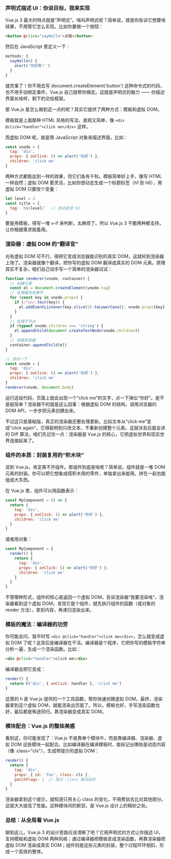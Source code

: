 ### 声明式描述 UI：你说目标，我来实现

Vue.js 3 最大的特点就是“声明式”。啥叫声明式呢？简单说，就是你告诉它想要啥结果，不用管它怎么实现。比如你要做一个按钮：

```html
<button @click="sayHello">点我</button>
```

然后在 JavaScript 里定义一下：

```js
methods: {
  sayHello() {
    alert('你好啊！')
  }
}
```

就完事了！你不用去写 document.createElement('button') 这种命令式的代码，也不用手动绑定事件，Vue.js 自己就帮你搞定。这就是声明式的魅力 —— 你描述界面长啥样，剩下的交给框架。

那 Vue.js 是怎么做到这一点的呢？其实它提供了两种方式：模板和虚拟 DOM。

模板就是上面那种 HTML 风格的写法，直观又简单，像 `<div @click="handler">click me</div>` 这样。

而虚拟 DOM 呢，就是用 JavaScript 对象来描述界面，比如：

```js
const vnode = {
  tag: 'div',
  props: { onClick: () => alert('你好') },
  children: 'click me'
}
```

两种方式都能达到一样的效果，但它们各有千秋。模板简单好上手，像写 HTML 一样自然；虚拟 DOM 更灵活，比如你想动态生成一个标题标签（h1 到 h6），用虚拟 DOM 只要改个变量：

```js
let level = 3
const title = {
  tag: `h${level}`  // 自动变成 h3
}
```

要是用模板，得写一堆 v-if 来判断，太麻烦了。所以 Vue.js 3 干脆两种都支持，让你根据需求挑着用。



### 渲染器：虚拟 DOM 的“翻译官”

光有虚拟 DOM 可不行，得把它变成浏览器能识别的真实 DOM，这就轮到渲染器上场了。渲染器就像个翻译，把你写的虚拟 DOM 翻译成真实的 DOM 元素。原理其实不复杂，咱们自己动手写一个简单的渲染器试试：

```js
function renderer(vnode, container) {
  // 创建元素
  const el = document.createElement(vnode.tag)
  // 处理属性和事件
  for (const key in vnode.props) {
    if (/^on/.test(key)) {
      el.addEventListener(key.slice(2).toLowerCase(), vnode.props[key])
    }
  }
  // 处理子节点
  if (typeof vnode.children === 'string') {
    el.appendChild(document.createTextNode(vnode.children))
  }
  // 挂载到容器
  container.appendChild(el)
}

// 测试一下
const vnode = {
  tag: 'div',
  props: { onClick: () => alert('你好') },
  children: 'click me'
}
renderer(vnode, document.body)
```

运行这段代码，页面上就会出现一个“click me”的文字，点一下弹出“你好”。是不是挺简单？渲染器干的就是这么回事：根据虚拟 DOM 的结构，调用浏览器的 DOM API，一步步把元素创建出来。

不过这只是基础版，真正的渲染器还要处理更新。比如文本从“click me”变成“click again”，它得聪明到只改文本，不重新创建整个元素。这就涉及后面会讲的 Diff 算法，咱们先记住一点：渲染器是 Vue.js 的核心，它把虚拟世界和现实世界连接起来了。



### 组件的本质：封装复用的“积木块”

说到 Vue.js，肯定离不开组件。那组件到底是啥呢？简单说，组件就是一堆 DOM 元素的封装。你可以把它想象成搭积木用的零件，单独拿出来能用，拼在一起也能组成大东西。

在 Vue.js 里，组件可以用函数表示：

```js
const MyComponent = () => {
  return {
    tag: 'div',
    props: { onClick: () => alert('你好') },
    children: 'click me'
  }
}
```

或者用对象：

```js
const MyComponent = {
  render() {
    return {
      tag: 'div',
      props: { onClick: () => alert('你好') },
      children: 'click me'
    }
  }
}
```

不管哪种形式，组件的核心是返回一个虚拟 DOM，告诉渲染器“我要渲染啥”。渲染器看到这个虚拟 DOM，发现它是个组件，就先执行组件的函数（或对象的 render 方法），拿到内容，再递归渲染出来。



### 模板的魔法：编译器的功劳

你可能会问，我平时写 `<div @click="handler">click me</div>`，怎么就变成虚拟 DOM 了呢？这背后是编译器在干活。编译器是个程序，它把你写的模板字符串分析一遍，生成一个渲染函数。比如：

```html
<div @click="handler">click me</div>
```

编译器会把它变成：

```js
render() {
  return h('div', { onClick: handler }, 'click me')
}
```

这里的 h 是 Vue.js 提供的一个工具函数，帮你快速创建虚拟 DOM。最终，渲染器拿到这个虚拟 DOM，就能渲染出页面了。所以，模板也好，手写渲染函数也好，最后都是殊途同归，靠渲染器变成真实 DOM。



### 模块配合：Vue.js 的整体美感

看到这，你可能发现了：Vue.js 不是靠单个模块牛，而是靠编译器、渲染器、虚拟 DOM 这些模块一起配合。比如编译器在编译模板时，能标记出哪些是动态内容（像 :class="cls"），生成带提示的虚拟 DOM：

```js
render() {
  return {
    tag: 'div',
    props: { id: 'foo', class: cls },
    patchFlags: 1  // 提示：class 是动态的
  }
}
```

渲染器拿到这个提示，就知道只用关心 class 的变化，不用费劲去比对其他部分。这就大大提高了性能。这种模块间的默契，是 Vue.js 设计上的精妙之处。



### 总结：从全局看 Vue.js

聊到这儿，Vue.js 3 的设计思路应该清晰了吧？它用声明式的方式让你描述 UI，支持模板和虚拟 DOM 两种风格；通过编译器把模板变成渲染函数，再靠渲染器把虚拟 DOM 渲染成真实 DOM；组件则是这些元素的封装，整个过程环环相扣，形成一个高效的整体。